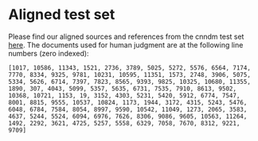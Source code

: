 # Aligned test set

Please find our aligned sources and references from the cnndm test set [here](https://drive.google.com/drive/folders/1CaYXnmVB-Dph3S2r6fiA6WED7QP4h2np?usp=sharing). 
The documents used for human judgment are at the following line numbers (zero indexed):

```
[1017, 10586, 11343, 1521, 2736, 3789, 5025, 5272, 5576, 6564, 7174, 7770, 8334, 9325, 9781, 10231, 10595, 11351, 1573, 2748, 3906, 5075, 5334, 5626, 6714, 7397, 7823, 8565, 9393, 9825, 10325, 10680, 11355, 1890, 307, 4043, 5099, 5357, 5635, 6731, 7535, 7910, 8613, 9502, 10368, 10721, 1153, 19, 3152, 4303, 5231, 5420, 5912, 6774, 7547, 8001, 8815, 9555, 10537, 10824, 1173, 1944, 3172, 4315, 5243, 5476, 6048, 6784, 7584, 8054, 8997, 9590, 10542, 11049, 1273, 2065, 3583, 4637, 5244, 5524, 6094, 6976, 7626, 8306, 9086, 9605, 10563, 11264, 1492, 2292, 3621, 4725, 5257, 5558, 6329, 7058, 7670, 8312, 9221, 9709]
```
